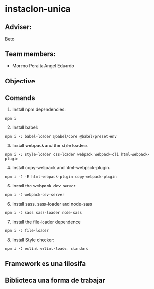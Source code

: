 # instaclon-unica
## Adviser:
Beto
## Team members:
- Moreno Peralta Angel Eduardo

## Objective

## Comands
1. Install npm dependencies:
```
npm i
```
2. Install babel:
```
npm i -D babel-loader @babel/core @babel/preset-env
```
3. Install webpack and the style loaders:
```
npm i -D style-loader css-loader webpack webpack-cli html-webpack-plugin
```
4. Install copy-webpack and html-webpack-plugin.
```
npm i -D -E html-webpack-plugin copy-webpack-plugin
```
5. Install the webpack-dev-server
```
npm i -D webpack-dev-server
```
6. Install sass, sass-loader and node-sass
```
npm i -D sass sass-loader node-sass
```
7. Install the file-loader dependence
```
npm i -D file-loader
```
8. Install Style checker:
```
npm i -D eslint eslint-loader standard
```

## Framework es una filosifa
## Biblioteca una forma de trabajar
